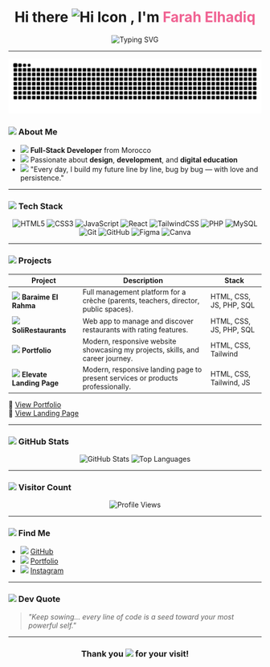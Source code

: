<h1 align="center">
  Hi there 
  <img src="https://cdn.simpleicons.org/github/white/181717" width="28" alt="Hi Icon" />
  , I'm <span style="color:#f06292;">Farah Elhadiq</span>
</h1>

<p align="center">
  <img src="https://readme-typing-svg.demolab.com?font=Fira+Code&size=24&pause=1000&color=F06292&center=true&vCenter=true&width=500&lines=Full+Stack+Web+Developer;Passionate+about+Design+%26+Coding;Creative+Problem+Solver" alt="Typing SVG" />
</p>

---

<p align="center">
  <img src="https://raw.githubusercontent.com/VishwaGauravIn/VishwaGauravIn/output/github-contribution-grid-snake-dark.svg" alt="GitHub Contribution Snake" />
</p>

### <img src="https://cdn.simpleicons.org/aboutdotme/black/gray" width="20"/> About Me
- <img src="https://cdn.simpleicons.org/react/61DAFB" width="16"/> **Full‑Stack Developer** from Morocco  
- <img src="https://cdn.simpleicons.org/figma/F24E1E" width="16"/> Passionate about **design**, **development**, and **digital education**  
- <img src="https://cdn.simpleicons.org/git/F05032" width="16"/> "Every day, I build my future line by line, bug by bug — with love and persistence."

---

### <img src="https://cdn.simpleicons.org/javascript/F7DF1E" width="20"/> Tech Stack

<div align="center">
  <img src="https://img.shields.io/badge/HTML5-E34F26?logo=html5&style=for-the-badge&logoColor=white" alt="HTML5" />
  <img src="https://img.shields.io/badge/CSS3-1572B6?logo=css3&style=for-the-badge&logoColor=white" alt="CSS3" />
  <img src="https://img.shields.io/badge/JavaScript-F7DF1E?logo=javascript&style=for-the-badge&logoColor=black" alt="JavaScript" />
  <img src="https://img.shields.io/badge/React-61DAFB?logo=react&style=for-the-badge&logoColor=black" alt="React" />
  <img src="https://img.shields.io/badge/TailwindCSS-38B2AC?logo=tailwind-css&style=for-the-badge&logoColor=white" alt="TailwindCSS" />
  <img src="https://img.shields.io/badge/PHP-777BB4?logo=php&style=for-the-badge&logoColor=white" alt="PHP" />
  <img src="https://img.shields.io/badge/MySQL-4479A1?logo=mysql&style=for-the-badge&logoColor=white" alt="MySQL" />
  <img src="https://img.shields.io/badge/Git-F05032?logo=git&style=for-the-badge&logoColor=white" alt="Git" />
  <img src="https://img.shields.io/badge/GitHub-181717?logo=github&style=for-the-badge" alt="GitHub" />
  <img src="https://img.shields.io/badge/Figma-F24E1E?logo=figma&style=for-the-badge" alt="Figma" />
  <img src="https://img.shields.io/badge/Canva-00C4CC?logo=canva&style=for-the-badge" alt="Canva" />
</div>

---

### <img src="https://cdn.simpleicons.org/star/FFD700" width="20"/> Projects

| Project | Description | Stack |
|--------|-------------|--------|
| <img src="https://cdn.simpleicons.org/gravatar/blue" width="16"/> **Baraime El Rahma** | Full management platform for a crèche (parents, teachers, director, public spaces). | HTML, CSS, JS, PHP, SQL |
| <img src="https://cdn.simpleicons.org/foodpanda/FF2B85" width="16"/> **SoliRestaurants** | Web app to manage and discover restaurants with rating features. | HTML, CSS, JS, PHP, SQL |
| <img src="https://cdn.simpleicons.org/csswizardry/blue" width="16"/> **Portfolio** | Modern, responsive website showcasing my projects, skills, and career journey. | HTML, CSS, Tailwind |
| <img src="https://cdn.simpleicons.org/vercel/black" width="16"/> **Elevate Landing Page** | Modern, responsive landing page to present services or products professionally. | HTML, CSS, Tailwind, JS |

🔗 [View Portfolio](https://portfoliofarahelhadiq.netlify.app/)  
🔗 [View Landing Page](https://elevate-landing-page.netlify.app/)

---

### <img src="https://cdn.simpleicons.org/github/181717" width="20"/> GitHub Stats

<p align="center">
  <img src="https://github-readme-stats.vercel.app/api?username=Farahelhadiq&show_icons=true&theme=radical" alt="GitHub Stats" />
  <img src="https://github-readme-stats.vercel.app/api/top-langs/?username=Farahelhadiq&layout=compact&theme=radical" alt="Top Languages" />
</p>

---

### <img src="https://cdn.simpleicons.org/graph/blue" width="20"/> Visitor Count

<p align="center">
  <img src="https://komarev.com/ghpvc/?username=Farahelhadiq&style=flat-square&color=brightgreen" alt="Profile Views" />
</p>

---

### <img src="https://cdn.simpleicons.org/contactlesspayment/black" width="20"/> Find Me

- <img src="https://cdn.simpleicons.org/github/181717" width="16"/> [GitHub](https://github.com/Farahelhadiq)  
- <img src="https://cdn.simpleicons.org/netlify/00C7B7" width="16"/> [Portfolio](https://portfoliofarahelhadiq.netlify.app)  
- <img src="https://cdn.simpleicons.org/instagram/E4405F" width="16"/> [Instagram](https://www.instagram.com/farah_elhadiq/)

---

### <img src="https://cdn.simpleicons.org/quote/gray" width="20"/> Dev Quote

> *"Keep sowing… every line of code is a seed toward your most powerful self."*

---

<h3 align="center">Thank you 
  <img src="https://cdn.simpleicons.org/smugmug/green" width="20"/> 
  for your visit!
</h3>

